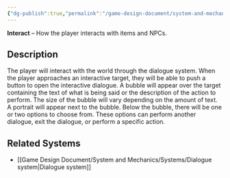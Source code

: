 ```yaml
---
{"dg-publish":true,"permalink":"/game-design-document/system-and-mechanics/mechanincs/interact-mechacnic/"}
---
```


**Interact** – How the player interacts with items and NPCs.
## Description
The player will interact with the world through the dialogue system. 
When the player approaches an interactive target, they will be able to push a button to open the interactive dialogue.
A bubble will appear over the target containing the text of what is being said or the description of the action to perform. The size of the bubble will vary depending on the amount of text.
A portrait will appear next to the bubble.
Below the bubble, there will be one or two options to choose from. These options can perform another dialogue, exit the dialogue, or perform a specific action.
## Related Systems
- [[Game Design Document/System and Mechanics/Systems/Dialogue system\|Dialogue system]]